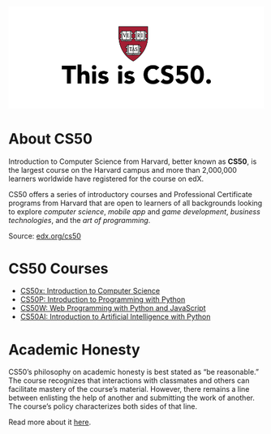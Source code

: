 
![CS50](assets/images/cs50.png)

# About CS50

Introduction to Computer Science from Harvard, better known as **CS50**, is the largest course on the Harvard campus and more than 2,000,000 learners worldwide have registered for the course on edX.

CS50 offers a series of introductory courses and Professional Certificate programs from Harvard that are open to learners of all backgrounds looking to explore *computer science*, *mobile app* and *game development*, *business technologies*, and the *art of programming*.

Source: [edx.org/cs50](https://www.edx.org/cs50)

# CS50 Courses

- [CS50x: Introduction to Computer Science](https://github.com/naumanaarif/CS50/tree/main/cs50/x)
- [CS50P: Introduction to Programming with Python](https://github.com/naumanaarif/CS50/tree/main/cs50/python)
- [CS50W: Web Programming with Python and JavaScript](https://github.com/naumanaarif/CS50/tree/main/cs50/web)
- [CS50AI: Introduction to Artificial Intelligence with Python](https://github.com/naumanaarif/CS50/tree/main/cs50/ai)

# Academic Honesty

CS50’s philosophy on academic honesty is best stated as “be reasonable.” The course recognizes that interactions with classmates and others can facilitate mastery of the course’s material. However, there remains a line between enlisting the help of another and submitting the work of another. The course’s policy characterizes both sides of that line.

Read more about it [here]().
